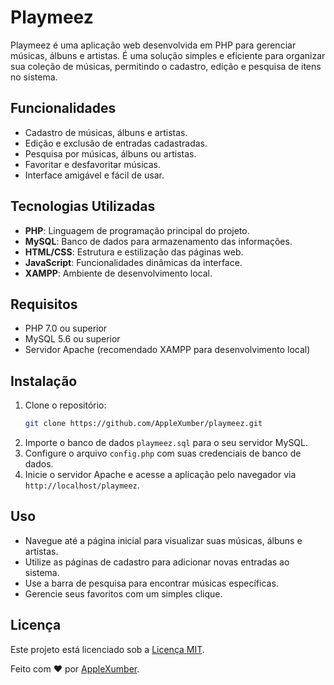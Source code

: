 # Playmeez

Playmeez é uma aplicação web desenvolvida em PHP para gerenciar músicas, álbuns e artistas. É uma solução simples e eficiente para organizar sua coleção de músicas, permitindo o cadastro, edição e pesquisa de itens no sistema.

## Funcionalidades

- Cadastro de músicas, álbuns e artistas.
- Edição e exclusão de entradas cadastradas.
- Pesquisa por músicas, álbuns ou artistas.
- Favoritar e desfavoritar músicas.
- Interface amigável e fácil de usar.

## Tecnologias Utilizadas

- **PHP**: Linguagem de programação principal do projeto.
- **MySQL**: Banco de dados para armazenamento das informações.
- **HTML/CSS**: Estrutura e estilização das páginas web.
- **JavaScript**: Funcionalidades dinâmicas da interface.
- **XAMPP**: Ambiente de desenvolvimento local.

## Requisitos

- PHP 7.0 ou superior
- MySQL 5.6 ou superior
- Servidor Apache (recomendado XAMPP para desenvolvimento local)

## Instalação

1. Clone o repositório:
   ```bash
   git clone https://github.com/AppleXumber/playmeez.git
   ```
2. Importe o banco de dados ```playmeez.sql``` para o seu servidor MySQL.
3. Configure o arquivo ```config.php``` com suas credenciais de banco de dados.
4. Inicie o servidor Apache e acesse a aplicação pelo navegador via ```http://localhost/playmeez```.

## Uso

- Navegue até a página inicial para visualizar suas músicas, álbuns e artistas.
- Utilize as páginas de cadastro para adicionar novas entradas ao sistema.
- Use a barra de pesquisa para encontrar músicas específicas.
- Gerencie seus favoritos com um simples clique.

## Licença

Este projeto está licenciado sob a [Licença MIT](LICENSE).


Feito com ❤️ por [AppleXumber](https://github.com/AppleXumber).
